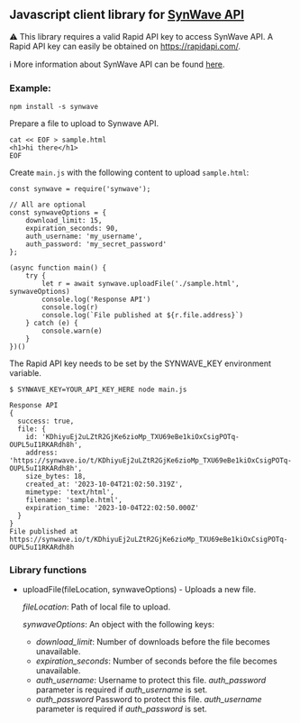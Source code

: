 ## Javascript client library for [SynWave API](https://synwave.io/)

:warning: This library requires a valid Rapid API key to access SynWave API. A Rapid API key can easily be obtained on https://rapidapi.com/.

:information_source: More information about SynWave API can be found [here](https://rapidapi.com/rpi4gx/api/synwave).

### Example:

```
npm install -s synwave
```

Prepare a file to upload to Synwave API.
```
cat << EOF > sample.html
<h1>hi there</h1>
EOF
```

Create `main.js` with the following content to upload `sample.html`:
```
const synwave = require('synwave');

// All are optional
const synwaveOptions = {
    download_limit: 15,
    expiration_seconds: 90,
    auth_username: 'my_username',
    auth_password: 'my_secret_password'
};

(async function main() {
    try {
        let r = await synwave.uploadFile('./sample.html', synwaveOptions)
        console.log('Response API')
        console.log(r)
        console.log(`File published at ${r.file.address}`)
    } catch (e) {
        console.warn(e)
    }
})()
```

The Rapid API key needs to be set by the SYNWAVE_KEY environment variable.

```
$ SYNWAVE_KEY=YOUR_API_KEY_HERE node main.js

Response API
{
  success: true,
  file: {
    id: 'KDhiyuEj2uLZtR2GjKe6zioMp_TXU69eBe1kiOxCsigPOTq-OUPL5uI1RKARdh8h',
    address: 'https://synwave.io/t/KDhiyuEj2uLZtR2GjKe6zioMp_TXU69eBe1kiOxCsigPOTq-OUPL5uI1RKARdh8h',
    size_bytes: 18,
    created_at: '2023-10-04T21:02:50.319Z',
    mimetype: 'text/html',
    filename: 'sample.html',
    expiration_time: '2023-10-04T22:02:50.000Z'
  }
}
File published at https://synwave.io/t/KDhiyuEj2uLZtR2GjKe6zioMp_TXU69eBe1kiOxCsigPOTq-OUPL5uI1RKARdh8h
```

### Library functions

* uploadFile(fileLocation, synwaveOptions) - Uploads a new file. 

    *fileLocation*: Path of local file to upload.

    *synwaveOptions*: An object with the following keys:

    * *download_limit*: Number of downloads before the file becomes unavailable.
    * *expiration_seconds*: Number of seconds before the file becomes unavailable.
    * *auth_username*: Username to protect this file. *auth_password* parameter is required if *auth_username* is set.
    * *auth_password* Password to protect this file. *auth_username* parameter is required if *auth_password* is set.
